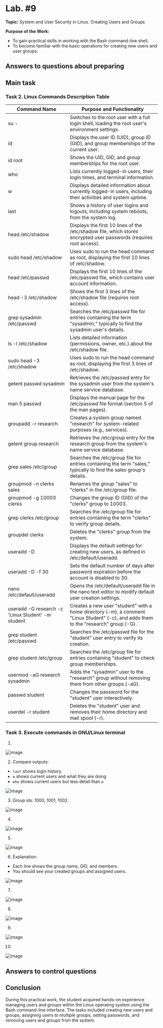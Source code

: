 # Lab. #9

**Topic:** System and User Security in Linux. Creating Users and Groups

**Purpose of the Work:**

- To gain practical skills in working with the Bash command-line shell.
- To become familiar with the basic operations for creating new users and user groups.

## Answers to questions about preparing

## Main task

### Task 2. Linux Commands Description Table

| Command Name                                      | Purpose and Functionality                                                                                                            |
| ------------------------------------------------- | ------------------------------------------------------------------------------------------------------------------------------------ |
| su -                                              | Switches to the root user with a full login shell, loading the root user's environment settings.                                     |
| id                                                | Displays the user ID (UID), group ID (GID), and group memberships of the current user.                                               |
| id root                                           | Shows the UID, GID, and group memberships for the root user.                                                                         |
| who                                               | Lists currently logged-in users, their login times, and terminal information.                                                        |
| w                                                 | Displays detailed information about currently logged-in users, including their activities and system uptime.                         |
| last                                              | Shows a history of user logins and logouts, including system reboots, from the system log.                                           |
| head /etc/shadow                                  | Displays the first 10 lines of the /etc/shadow file, which stores encrypted user passwords (requires root access).                   |
| sudo head /etc/shadow                             | Uses sudo to run the head command as root, displaying the first 10 lines of /etc/shadow.                                             |
| head /etc/passwd                                  | Displays the first 10 lines of the /etc/passwd file, which contains user account information.                                        |
| head -3 /etc/shadow                               | Shows the first 3 lines of the /etc/shadow file (requires root access).                                                              |
| grep sysadmin /etc/passwd                         | Searches the /etc/passwd file for entries containing the term "sysadmin," typically to find the sysadmin user's details.             |
| ls -l /etc/shadow                                 | Lists detailed information (permissions, owner, etc.) about the /etc/shadow file.                                                    |
| sudo head -3 /etc/shadow                          | Uses sudo to run the head command as root, displaying the first 3 lines of /etc/shadow.                                              |
| getent passwd sysadmin                            | Retrieves the /etc/passwd entry for the sysadmin user from the system's name service database.                                       |
| man 5 passwd                                      | Displays the manual page for the /etc/passwd file format (section 5 of the man pages).                                               |
| groupadd -r research                              | Creates a system group named "research" for system-related purposes (e.g., services).                                                |
| getent group research                             | Retrieves the /etc/group entry for the research group from the system's name service database.                                       |
| grep sales /etc/group                             | Searches the /etc/group file for entries containing the term "sales," typically to find the sales group's details.                   |
| groupmod -n clerks sales                          | Renames the group "sales" to "clerks" in the /etc/group file.                                                                        |
| groupmod -g 10003 clerks                          | Changes the group ID (GID) of the "clerks" group to 10003.                                                                           |
| grep clerks /etc/group                            | Searches the /etc/group file for entries containing the term "clerks" to verify group details.                                       |
| groupdel clerks                                   | Deletes the "clerks" group from the system.                                                                                          |
| useradd -D                                        | Displays the default settings for creating new users, as defined in /etc/default/useradd.                                            |
| useradd -D -f 30                                  | Sets the default number of days after password expiration before the account is disabled to 30.                                      |
| nano /etc/default/useradd                         | Opens the /etc/default/useradd file in the nano text editor to modify default user creation settings.                                |
| useradd -G research -c 'Linux Student' -m student | Creates a new user "student" with a home directory (-m), a comment "Linux Student" (-c), and adds them to the "research" group (-G). |
| grep student /etc/passwd                          | Searches the /etc/passwd file for the "student" user entry to verify its creation.                                                   |
| grep student /etc/group                           | Searches the /etc/group file for entries containing "student" to check group memberships.                                            |
| usermod -aG research sysadmin                     | Adds the "sysadmin" user to the "research" group without removing them from other groups (-aG).                                      |
| passwd student                                    | Changes the password for the "student" user interactively.                                                                           |
| userdel -r student                                | Deletes the "student" user and removes their home directory and mail spool (-r).                                                     |

### Task 3. Execute commands in GNU/Linux terminal

1.

![image](https://github.com/user-attachments/assets/421b507f-71e0-4744-b66a-81667d8cd8f2)

2. Compare outputs:
- `last` shows login history
- `w` shows current users and what they are doing
- `who` shows current users but less detail than `w`

![image](https://github.com/user-attachments/assets/b66d2395-ff51-4a45-84a5-0dc163755b5d)

3. Group ids: 1000, 1001, 1002.

![image](https://github.com/user-attachments/assets/c4af4b46-9eb5-4b74-9856-dad26608f041)

4.

![image](https://github.com/user-attachments/assets/7ba1d6f4-beea-468f-8164-04146a61faf2)

5.

![image](https://github.com/user-attachments/assets/a307a50e-cc1d-403f-838b-ba0494ad17f9)

6. Explanation:
- Each line shows the group name, GID, and members.
- You should see your created groups and assigned users.

![image](https://github.com/user-attachments/assets/80ced57f-883d-4770-b0db-cc8db8ac08d8)

7.

![image](https://github.com/user-attachments/assets/3b07a0cd-ed0d-4ee3-a932-ae04f3c7b082)

8.

![image](https://github.com/user-attachments/assets/c8e6477e-1823-42d8-ba51-d5b62e88d890)

9.

![image](https://github.com/user-attachments/assets/067ab8c0-db8c-43a9-9b8d-c18c08b76c3b)

10.

![image](https://github.com/user-attachments/assets/27b6bf10-5411-4e00-beb2-dca29593465e)

## Answers to control questions

## Conclusion

During this practical work, the student acquired hands-on experience managing users and groups within the Linux operating system using the Bash command-line interface. The tasks included creating new users and groups, assigning users to multiple groups, setting passwords, and removing users and groups from the system.
